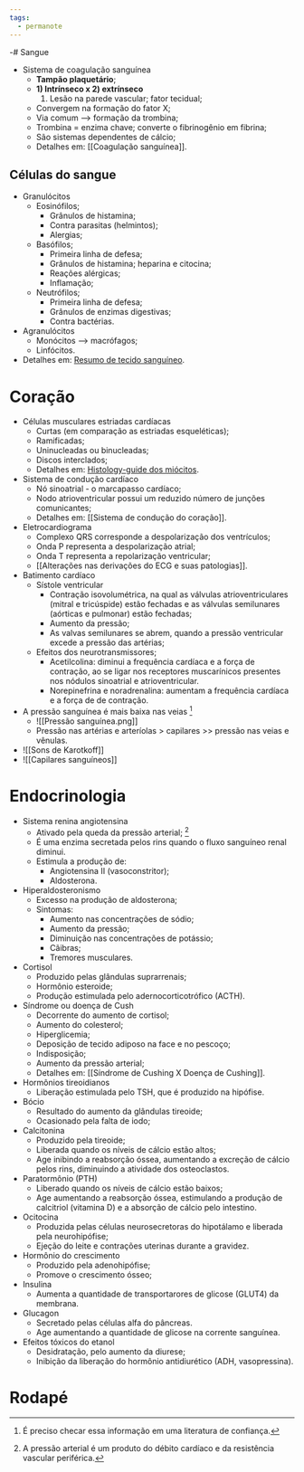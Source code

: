 ```yaml
---
tags:
  - permanote
---
```

-# Sangue 
* Sistema de coagulação sanguínea 
	* **Tampão plaquetário**;
	* **1) Intrínseco x 2) extrínseco** 
		1. Lesão na parede vascular; fator tecidual; 
	* Convergem na formação do fator X;
	* Via comum --> formação da trombina; 
	* Trombina = enzima chave; converte o fibrinogênio em fibrina;
	* São sistemas dependentes de cálcio;
	* Detalhes em: [[Coagulação sanguínea]]. 
## Células do sangue
* Granulócitos
	* Eosinófilos; 
		* Grânulos de histamina;
		* Contra parasitas (helmintos);
		* Alergias;
	* Basófilos; 
		* Primeira linha de defesa;
		* Grânulos de histamina; heparina e citocina;
		* Reações alérgicas;
		* Inflamação;
	* Neutrófilos;
		* Primeira linha de defesa;
		* Grânulos de enzimas digestivas;
		* Contra bactérias. 
* Agranulócitos
	* Monócitos --> macrófagos;
	* Linfócitos.
* Detalhes em: [Resumo de tecido sanguíneo](https://1drv.ms/b/s!AtT1UeiE5rswg-Up4X4_OXycynC9TA?e=EjNa08).
# Coração 
* Células musculares estriadas cardíacas
	* Curtas (em comparação as estriadas esqueléticas);
	* Ramificadas; 
	* Uninucleadas ou binucleadas;
	* Discos interclados;
	* Detalhes em: [Histology-guide dos miócitos](http://histologyguide.com/slideview/MH-054-cardiac-muscle/04-slide-1.html).
* Sistema de condução cardíaco 
	* Nó sinoatrial - o marcapasso cardíaco;
	* Nodo atrioventricular possui um reduzido número de junções comunicantes;
	* Detalhes em: [[Sistema de condução do coração]].
* Eletrocardiograma 
	* Complexo QRS corresponde a despolarização dos ventrículos;
	* Onda P representa a despolarização atrial; 
	* Onda T representa a repolarização ventricular;
	* [[Alterações nas derivações do ECG e suas patologias]].
* Batimento cardíaco 
	* Sístole ventricular 
		* Contração isovolumétrica, na qual as válvulas atrioventriculares (mitral e tricúspide) estão fechadas e as válvulas semilunares (aórticas e pulmonar) estão fechadas;
		* Aumento da pressão;
		* As valvas semilunares se abrem, quando a pressão ventricular excede a pressão das artérias;
	* Efeitos dos neurotransmissores; 
		* Acetilcolina: diminui a frequência cardíaca e a força de contração, ao se ligar nos receptores muscarínicos presentes nos nódulos sinoatrial e atrioventricular. 
		* Norepinefrina e noradrenalina: aumentam a frequência cardíaca e a força de de contração. 
* A pressão sanguínea é mais baixa nas veias [^2]
	* ![[Pressão sanguínea.png]]
	* Pressão nas artérias e arteríolas > capilares >> pressão nas veias e vênulas. 
* ![[Sons de Karotkoff]]
* ![[Capilares sanguíneos]]
# Endocrinologia 
* Sistema renina angiotensina
	* Ativado pela queda da pressão arterial; [^1]
	* É uma enzima secretada pelos rins quando o fluxo sanguíneo renal diminui. 
	* Estimula a produção de: 
		* Angiotensina II (vasoconstritor); 
		* Aldosterona.
* Hiperaldosteronismo 
	* Excesso na produção de aldosterona; 
	* Sintomas:
		* Aumento nas concentrações de sódio; 
		* Aumento da pressão;
		* Diminuição nas concentrações de potássio; 
		* Cãibras; 
		* Tremores musculares.
* Cortisol 
	* Produzido pelas glândulas suprarrenais;
	* Hormônio esteroide; 
	* Produção estimulada pelo adernocorticotrófico (ACTH).
* Síndrome ou doença de Cush
	* Decorrente do aumento de cortisol;
	* Aumento do colesterol; 
	* Hiperglicemia; 
	* Deposição de tecido adiposo na face e no pescoço;
	* Indisposição; 
	* Aumento da pressão arterial;
	* Detalhes em: [[Síndrome de Cushing X Doença de Cushing]].
* Hormônios tireoidianos 
	* Liberação estimulada pelo TSH, que é produzido na hipófise. 
* Bócio
	* Resultado do aumento da glândulas tireoide; 
	* Ocasionado pela falta de iodo;
* Calcitonina 
	* Produzido pela tireoide; 
	* Liberada quando os níveis de cálcio estão altos; 
	* Age inibindo a reabsorção óssea, aumentando a excreção de cálcio pelos rins, diminuindo a atividade dos osteoclastos. 
* Paratormônio (PTH)
	* Liberado quando os níveis de cálcio estão baixos;
	* Age aumentando a reabsorção óssea, estimulando a produção de calcitriol (vitamina D) e a absorção de cálcio pelo intestino. 
* Ocitocina 
	* Produzida pelas células neurosecretoras do hipotálamo e liberada pela neurohipófise;
	* Ejeção do leite e contrações uterinas durante a gravidez.
* Hormônio do crescimento
	* Produzido pela adenohipófise; 
	* Promove o crescimento ósseo;
* Insulina
	* Aumenta a quantidade de transportarores de glicose (GLUT4) da membrana. 
* Glucagon 
	* Secretado pelas células alfa do pâncreas. 
	* Age aumentando a quantidade de glicose na corrente sanguínea. 
* Efeitos tóxicos do etanol 
	* Desidratação, pelo aumento da diurese;
	* Inibição da liberação do hormônio antidiurético (ADH, vasopressina).

# Rodapé
[^1]: A pressão arterial é um produto do débito cardíaco e da resistência vascular periférica. 
[^2]: É preciso checar essa informação em uma literatura de confiança.
